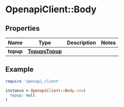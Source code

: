 # OpenapiClient::Body

## Properties

| Name | Type | Description | Notes |
| ---- | ---- | ----------- | ----- |
| **topup** | [**TopupsTopup**](TopupsTopup.md) |  |  |

## Example

```ruby
require 'openapi_client'

instance = OpenapiClient::Body.new(
  topup: null
)
```

